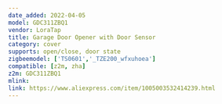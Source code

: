 ```yaml
---
date_added: 2022-04-05
model: GDC311ZBQ1
vendor: LoraTap
title: Garage Door Opener with Door Sensor
category: cover
supports: open/close, door state
zigbeemodel: ['TS0601','_TZE200_wfxuhoea']
compatible: [z2m, zha]
z2m: GDC311ZBQ1
mlink: 
link: https://www.aliexpress.com/item/1005003532414239.html
---
```

